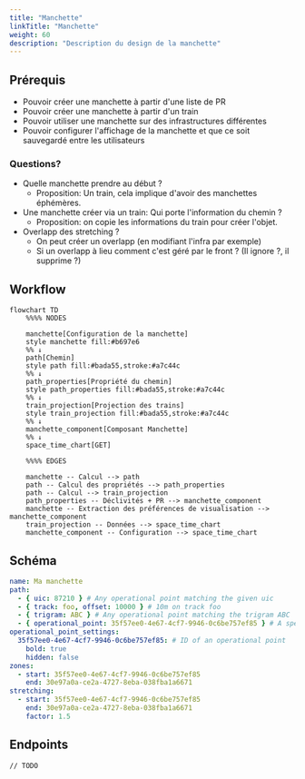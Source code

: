 ```yaml
---
title: "Manchette"
linkTitle: "Manchette"
weight: 60
description: "Description du design de la manchette"
---
```



## Prérequis

- Pouvoir créer une manchette à partir d'une liste de PR
- Pouvoir créer une manchette à partir d'un train
- Pouvoir utiliser une manchette sur des infrastructures différentes
- Pouvoir configurer l'affichage de la manchette et que ce soit sauvegardé entre les utilisateurs

### Questions?

- Quelle manchette prendre au début ?
  - Proposition: Un train, cela implique d'avoir des manchettes éphémères.
- Une manchette créer via un train: Qui porte l'information du chemin ?
  - Proposition: on copie les informations du train pour créer l'objet.
- Overlapp des stretching ?
  - On peut créer un overlapp (en modifiant l'infra par exemple)
  - Si un overlapp à lieu comment c'est géré par le front ? (Il ignore ?, il supprime ?)


## Workflow

```mermaid
flowchart TD
    %%%% NODES

    manchette[Configuration de la manchette]
    style manchette fill:#b697e6
    %% ↓
    path[Chemin]
    style path fill:#bada55,stroke:#a7c44c
    %% ↓
    path_properties[Propriété du chemin]
    style path_properties fill:#bada55,stroke:#a7c44c
    %% ↓
    train_projection[Projection des trains]
    style train_projection fill:#bada55,stroke:#a7c44c
    %% ↓
    manchette_component[Composant Manchette]
    %% ↓
    space_time_chart[GET]

    %%%% EDGES

    manchette -- Calcul --> path
    path -- Calcul des propriétés --> path_properties
    path -- Calcul --> train_projection
    path_properties -- Déclivités + PR --> manchette_component
    manchette -- Extraction des préférences de visualisation --> manchette_component
    train_projection -- Données --> space_time_chart
    manchette_component -- Configuration --> space_time_chart
```

## Schéma

```yaml
name: Ma manchette
path:
  - { uic: 87210 } # Any operational point matching the given uic
  - { track: foo, offset: 10000 } # 10m on track foo
  - { trigram: ABC } # Any operational point matching the trigram ABC
  - { operational_point: 35f57ee0-4e67-4cf7-9946-0c6be757ef85 } # A specified operational point
operational_point_settings:
  35f57ee0-4e67-4cf7-9946-0c6be757ef85: # ID of an operational point
    bold: true
    hidden: false
zones:
  - start: 35f57ee0-4e67-4cf7-9946-0c6be757ef85
    end: 30e97a0a-ce2a-4727-8eba-038fba1a6671
stretching:
  - start: 35f57ee0-4e67-4cf7-9946-0c6be757ef85
    end: 30e97a0a-ce2a-4727-8eba-038fba1a6671
    factor: 1.5
```

## Endpoints

```
// TODO
```
